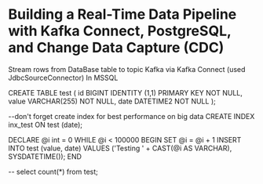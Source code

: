 # Building a Real-Time Data Pipeline with Kafka Connect, PostgreSQL, and Change Data Capture (CDC)
Stream rows from DataBase table to topic Kafka via Kafka Connect (used JdbcSourceConnector)
 In MSSQL
 
CREATE TABLE test
(
    id    BIGINT IDENTITY (1,1) PRIMARY KEY NOT NULL,
    value VARCHAR(255)                      NOT NULL,
    date  DATETIME2                         NOT NULL
);

--don't forget create index for best performance on big data
CREATE INDEX inx_test ON test (date);

DECLARE @i int = 0
WHILE @i < 100000
    BEGIN
        SET @i = @i + 1
        INSERT INTO test (value, date) VALUES ('Testing ' + CAST(@i AS VARCHAR), SYSDATETIME());
    END

--
select count(*) from test;
